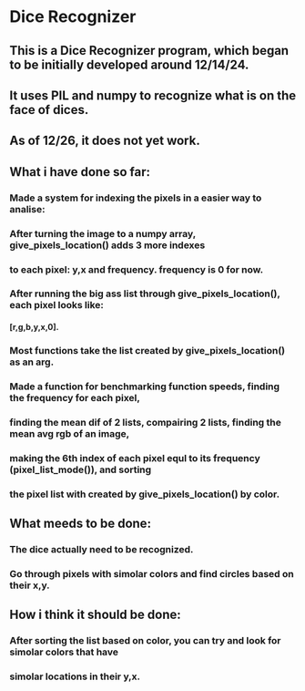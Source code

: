 # Dice Recognizer 

## This is a Dice Recognizer program, which began to be initially developed around 12/14/24.
## It uses PIL and numpy to recognize what is on the face of dices.
## As of 12/26, it does not yet work. 

## What i have done so far:
###    Made a system for indexing the pixels in a easier way to analise:
###        After turning the image to a numpy array, give_pixels_location() adds 3 more indexes
###        to each pixel: y,x and frequency. frequency is 0 for now.
###        After running the big ass list through give_pixels_location(), each pixel looks like:
####            [r,g,b,y,x,0].
###        Most functions take the list created by give_pixels_location() as an arg.
###    Made a function for benchmarking function speeds, finding the frequency for each pixel,
###    finding the mean dif of 2 lists, compairing 2 lists, finding the mean avg rgb of an image,
###    making the 6th index of each pixel equl to its frequency (pixel_list_mode()), and sorting
###    the pixel list with created by give_pixels_location() by color. 

## What meeds to be done:
###    The dice actually need to be recognized. 
###    Go through pixels with simolar colors and find circles based on their x,y. 

## How i think it should be done:
###   After sorting the list based on color, you can try and look for simolar colors that have
###    simolar locations in their y,x. 


